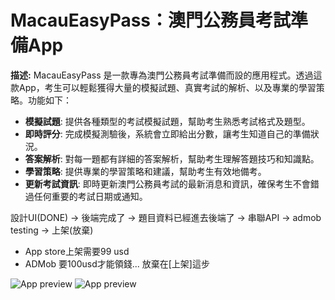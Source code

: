 # MacauEasyPass：澳門公務員考試準備App

**描述:**
MacauEasyPass 是一款專為澳門公務員考試準備而設的應用程式。透過這款App，考生可以輕鬆獲得大量的模擬試題、真實考試的解析、以及專業的學習策略。功能如下：

- **模擬試題**: 提供各種類型的考試模擬試題，幫助考生熟悉考試格式及題型。
- **即時評分**: 完成模擬測驗後，系統會立即給出分數，讓考生知道自己的準備狀況。
- **答案解析**: 對每一題都有詳細的答案解析，幫助考生理解答題技巧和知識點。
- **學習策略**: 提供專業的學習策略和建議，幫助考生有效地備考。
- **更新考試資訊**: 即時更新澳門公務員考試的最新消息和資訊，確保考生不會錯過任何重要的考試日期或通知。

設計UI(DONE) -> 後端完成了 -> 題目資料已經進去後端了 -> 串聯API -> admob testing -> 上架(放棄)

- App store上架需要99 usd
- ADMob 要100usd才能領錢...
放棄在[上架]這步

![App preview](https://i.imgur.com/Taw4cdc.png)
![App preview](https://i.imgur.com/Xj49OaL.png)
